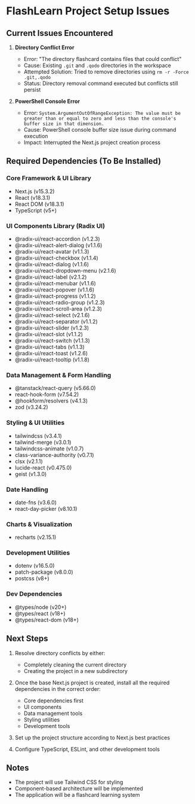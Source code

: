 # FlashLearn Project Setup Issues

## Current Issues Encountered

1. **Directory Conflict Error**
   - Error: "The directory flashcard contains files that could conflict"
   - Cause: Existing `.git` and `.qodo` directories in the workspace
   - Attempted Solution: Tried to remove directories using `rm -r -Force .git,.qodo`
   - Status: Directory removal command executed but conflicts still persist

2. **PowerShell Console Error**
   - Error: `System.ArgumentOutOfRangeException: The value must be greater than or equal to zero and less than the console's buffer size in that dimension.`
   - Cause: PowerShell console buffer size issue during command execution
   - Impact: Interrupted the Next.js project creation process

## Required Dependencies (To Be Installed)

### Core Framework & UI Library
- Next.js (v15.3.2)
- React (v18.3.1)
- React DOM (v18.3.1)
- TypeScript (v5+)

### UI Components Library (Radix UI)
- @radix-ui/react-accordion (v1.2.3)
- @radix-ui/react-alert-dialog (v1.1.6)
- @radix-ui/react-avatar (v1.1.3)
- @radix-ui/react-checkbox (v1.1.4)
- @radix-ui/react-dialog (v1.1.6)
- @radix-ui/react-dropdown-menu (v2.1.6)
- @radix-ui/react-label (v2.1.2)
- @radix-ui/react-menubar (v1.1.6)
- @radix-ui/react-popover (v1.1.6)
- @radix-ui/react-progress (v1.1.2)
- @radix-ui/react-radio-group (v1.2.3)
- @radix-ui/react-scroll-area (v1.2.3)
- @radix-ui/react-select (v2.1.6)
- @radix-ui/react-separator (v1.1.2)
- @radix-ui/react-slider (v1.2.3)
- @radix-ui/react-slot (v1.1.2)
- @radix-ui/react-switch (v1.1.3)
- @radix-ui/react-tabs (v1.1.3)
- @radix-ui/react-toast (v1.2.6)
- @radix-ui/react-tooltip (v1.1.8)

### Data Management & Form Handling
- @tanstack/react-query (v5.66.0)
- react-hook-form (v7.54.2)
- @hookform/resolvers (v4.1.3)
- zod (v3.24.2)

### Styling & UI Utilities
- tailwindcss (v3.4.1)
- tailwind-merge (v3.0.1)
- tailwindcss-animate (v1.0.7)
- class-variance-authority (v0.7.1)
- clsx (v2.1.1)
- lucide-react (v0.475.0)
- geist (v1.3.0)

### Date Handling
- date-fns (v3.6.0)
- react-day-picker (v8.10.1)

### Charts & Visualization
- recharts (v2.15.1)

### Development Utilities
- dotenv (v16.5.0)
- patch-package (v8.0.0)
- postcss (v8+)

### Dev Dependencies
- @types/node (v20+)
- @types/react (v18+)
- @types/react-dom (v18+)

## Next Steps

1. Resolve directory conflicts by either:
   - Completely cleaning the current directory
   - Creating the project in a new subdirectory

2. Once the base Next.js project is created, install all the required dependencies in the correct order:
   - Core dependencies first
   - UI components
   - Data management tools
   - Styling utilities
   - Development tools

3. Set up the project structure according to Next.js best practices

4. Configure TypeScript, ESLint, and other development tools

## Notes
- The project will use Tailwind CSS for styling
- Component-based architecture will be implemented
- The application will be a flashcard learning system 